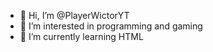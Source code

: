 - 👋 Hi, I’m @PlayerWictorYT
- 👀 I’m interested in programming and gaming
- 🌱 I’m currently learning HTML


